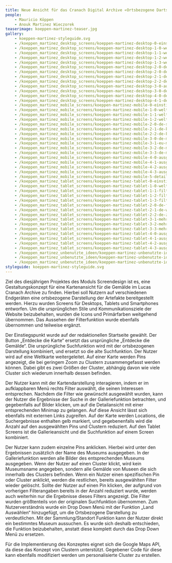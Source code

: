 ```yaml
---
title: Neue Ansicht für das Cranach Digital Archive «Ortsbezogene Dartstellung der Artefakte»
people:
    - Mauricio Köppen
    - Anouk Martinez Wieczorek
teaserimage: koeppen-martinez-teaser.jpg
gallery:
    - koeppen-martinez-styleguide.svg
    - /koeppen_martinez_desktop_screens/koeppen-martinez-desktop-0-einstiegspunkt.png
    - /koeppen_martinez_desktop_screens/koeppen-martinez-desktop-1-0-weltkarte.png
    - /koeppen_martinez_desktop_screens/koeppen-martinez-desktop-1-1-weltkarte-zoom.png
    - /koeppen_martinez_desktop_screens/koeppen-martinez-desktop-1-2-weltkarte-suche.png
    - /koeppen_martinez_desktop_screens/koeppen-martinez-desktop-1-3-weltkarte-gallerie.png
    - /koeppen_martinez_desktop_screens/koeppen-martinez-desktop-2-0-de-gallerie-filter.png
    - /koeppen_martinez_desktop_screens/koeppen-martinez-desktop-2-0-de-suche.png
    - /koeppen_martinez_desktop_screens/koeppen-martinez-desktop-2-1-de-suche-alternativ.png
    - /koeppen_martinez_desktop_screens/koeppen-martinez-desktop-2-2-de-suche-filter.png
    - /koeppen_martinez_desktop_screens/koeppen-martinez-desktop-3-0-ausgewaehltes-museum-suche.png
    - /koeppen_martinez_desktop_screens/koeppen-martinez-desktop-3-0-desktop-ausgewaehltes-museum-gallerie.png
    - /koeppen_martinez_desktop_screens/koeppen-martinez-desktop-4-0-detailansicht.png
    - /koeppen_martinez_desktop_screens/koeppen-martinez-desktop-4-1-detailansicht.png
    - /koeppen_martinez_mobile_screens/koeppen-martinez-mobile-0-einstiegspunkt.png
    - /koeppen_martinez_mobile_screens/koeppen-martinez-mobile-1-0-weltkarte.png
    - /koeppen_martinez_mobile_screens/koeppen-martinez-mobile-1-1-weltkarte-suche.png
    - /koeppen_martinez_mobile_screens/koeppen-martinez-mobile-1-2-weltkarte-gallerie.png
    - /koeppen_martinez_mobile_screens/koeppen-martinez-mobile-2-0-de-suche.png
    - /koeppen_martinez_mobile_screens/koeppen-martinez-mobile-2-1-de-karte.png
    - /koeppen_martinez_mobile_screens/koeppen-martinez-mobile-2-2-de-karte-zoom.png
    - /koeppen_martinez_mobile_screens/koeppen-martinez-mobile-3-0-de-mehrere-filter-suche.png
    - /koeppen_martinez_mobile_screens/koeppen-martinez-mobile-3-1-eu-mehrere-filter.png
    - /koeppen_martinez_mobile_screens/koeppen-martinez-mobile-3-2-de-mehrere-filter.png
    - /koeppen_martinez_mobile_screens/koeppen-martinez-mobile-3-3-de-mehrere-filter-gallerie.png
    - /koeppen_martinez_mobile_screens/koeppen-martinez-mobile-4-0-ausgewaehlter-pin.png
    - /koeppen_martinez_mobile_screens/koeppen-martinez-mobile-4-1-ausgewaehlter-pin-gallerie.png
    - /koeppen_martinez_mobile_screens/koeppen-martinez-mobile-4-2-ausgewaehlter-cluster.png
    - /koeppen_martinez_mobile_screens/koeppen-martinez-mobile-4-3-ausgewaehlter-cluster-gallerie.png
    - /koeppen_martinez_mobile_screens/koeppen-martinez-mobile-5-detailseite.png
    - /koeppen_martinez_tablet_screens/koeppen-martinez-tablet-0-einstiegsseite.png
    - /koeppen_martinez_tablet_screens/koeppen-martinez-tablet-1-0-weltkarte.png
    - /koeppen_martinez_tablet_screens/koeppen-martinez-tablet-1-1-filter.png
    - /koeppen_martinez_tablet_screens/koeppen-martinez-tablet-1-2-filter-alternativ.png
    - /koeppen_martinez_tablet_screens/koeppen-martinez-tablet-1-3-filter-alternativ.png
    - /koeppen_martinez_tablet_screens/koeppen-martinez-tablet-2-0-de-filter.png
    - /koeppen_martinez_tablet_screens/koeppen-martinez-tablet-2-1-de-weltkarte.png
    - /koeppen_martinez_tablet_screens/koeppen-martinez-tablet-2-2-de-zoom.png
    - /koeppen_martinez_tablet_screens/koeppen-martinez-tablet-3-1-mehrere-filter.png
    - /koeppen_martinez_tablet_screens/koeppen-martinez-tablet-3-2-mehrere-filter-karte.png
    - /koeppen_martinez_tablet_screens/koeppen-martinez-tablet-3-3-mehrere-filter-de.png
    - /koeppen_martinez_tablet_screens/koeppen-martinez-tablet-4-0-ausgewaehlter-pin.png
    - /koeppen_martinez_tablet_screens/koeppen-martinez-tablet-4-1-ausgewaehlter-pin-karte.png
    - /koeppen_martinez_tablet_screens/koeppen-martinez-tablet-4-2-ausgewaehlter-cluster.png
    - /koeppen_martinez_tablet_screens/koeppen-martinez-tablet-4-3-ausgewaehlter-cluster-karte.png
    - /koeppen_martinez_unbenutzte_ideen/koeppen-martinez-unbenutzte-ideen-dynamische-cluster.png
    - /koeppen_martinez_unbenutzte_ideen/koeppen-martinez-unbenutzte-ideen-heatmap.png
    - /koeppen_martinez_unbenutzte_ideen/koeppen-martinez-unbenutzte-ideen-ohne-cluster.png
styleguide: koeppen-martinez-styleguide.svg
---
```


Ziel des diesjährigen Projektes des Moduls Screendesign ist es, eine Gestaltungskonzept für eine Kartenansicht für die Gemälde im Lucas Cranach Archive zu finden. Hierbei soll Nutzern auf verschiedenen Endgeräten eine ortsbezogene Darstellung der Artefakte bereitgestellt werden. Hierzu wurden Screens für Desktops, Tablets und Smartphones entworfen. Um die ursprünglichen Stile und Kommunikationsziele der Website beizubehalten, wurden die Icons und Primärfarben weitgehend übernommen. Das Aussehen der Filterfunktion wurde ebenfalls übernommen und teilweise ergänzt.


Der Einstiegspunkt wurde auf der redaktionellen Startseite gewählt. Der Button „Entdecke die Karte“ ersetzt das ursprüngliche „Entdecke die Gemälde“. Die ursprüngliche Suchfunktion wird mit der ortsbezogenen Darstellung kombiniert, und ersetzt so die alte Suchfunktion.
Der Nutzer wird auf eine Weltkarte weitergeleitet. Auf einer Karte werden Pins angezeigt, die bei geringem Zoom zu Clustern zusammengefasst werden können. Dabei gibt es zwei Größen der Cluster, abhängig davon wie viele Cluster sich wiederum innerhalb dessen befinden.


Der Nutzer kann mit der Kartendarstellung interagieren, indem er im aufklappbaren Menü rechts Filter auswählt, die seinen Interessen entsprechen. Nachdem die Filter wie gewünscht ausgewählt wurden, kann der Nutzer die Ergebnisse der Suche in der Galleriefunktion betrachten, und gegebenfalls auf Bilder klicken, um auf die Detailansicht mit einer entsprechenden Minimap zu gelangen. Auf diese Ansicht lässt sich ebenfalls mit externen Links zugreifen. Auf der Karte werden Locations, die Suchergebnisse enthalten gelb markiert, und gegebenenfalls wird die Anzahl auf den ausgewählten Pins und Clustern reduziert.
Auf den Tablet Screens ist die Gallerieansicht und die Suchfunktion auf einem Screen kombiniert.


Der Nutzer kann zudem einzelne Pins anklicken. Hierbei wird unter den Ergebnissen zusätzlich der Name des Museums ausgegeben. In der Galleriefunktion werden alle Bilder des entsprechenden Museums ausgegeben. Wenn der Nutzer auf einen Cluster klickt, wird kein Museumsname angegeben, sondern alle Gemälde von Museen die sich innerhalb des Clusters befinden.
Wenn ein Nutzer einen spezifischen Pin oder Cluster anklickt, werden die restlichen, bereits ausgewählten Filter wieder gelöscht. Sollte der Nutzer auf einen Pin klicken, der aufgrund von vorherigen Filterangaben bereits in der Anzahl reduziert wurde, werden auch weiterhin nur die Ergebnisse dieses Filters angezeigt. 
Die Filter wurden größtenteils von der originalen Suchfunktion übernommen. Zum Nutzerverständnis wurde ein Drop Down Menü mit der Funktion „Land Auswählen“ hinzugefügt, um die Ortsbezogene Darstellung zu verdeutlichen. Mit der Sammlung/Standort Funktion kann der Nutzer direkt ein bestimmtes Museum aussuchen. Es wurde sich deshalb entschieden, die Funktion beizubehalten, anstatt diese komplett durch das Drop Down Menü zu ersetzen.


Für die Implementierung des Konzeptes eignet sich die Google Maps API, da diese das Konzept von Clustern unterstützt. Gegebener Code für diese kann ebenfalls modifiziert werden um personalisierte Cluster zu erstellen.
